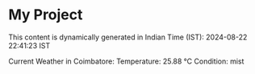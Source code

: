 # My Project

This content is dynamically generated in Indian Time (IST): 2024-08-22 22:41:23 IST


Current Weather in Coimbatore:
Temperature: 25.88 °C
Condition: mist
